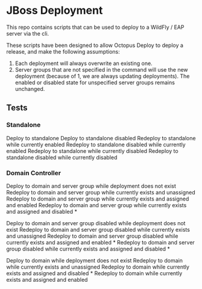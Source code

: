 # JBoss Deployment

This repo contains scripts that can be used to deploy to a WildFly / EAP server
via the cli.

These scripts have been designed to allow Octopus Deploy to deploy a release, and 
make the following assumptions:

1.  Each deployment will always overwrite an existing one.
2.  Server groups that are not specified in the command will use the new deployment (because of 1, we are always 
    updating deployments). The enabled or disabled state for unspecified server groups remains unchanged.

## Tests

### Standalone
Deploy to standalone
Deploy to standalone disabled
Redeploy to standalone while currently enabled
Redeploy to standalone disabled while currently enabled
Redeploy to standalone while currently disabled
Redeploy to standalone disabled while currently disabled

### Domain Controller
Deploy to domain and server group while deployment does not exist
Redeploy to domain and server group while currently exists and unassigned
Redeploy to domain and server group while currently exists and assigned and enabled
Redeploy to domain and server group while currently exists and assigned and disabled *

Deploy to domain and server group disabled while deployment does not exist
Redeploy to domain and server group disabled while currently exists and unassigned
Redeploy to domain and server group disabled while currently exists and assigned and enabled *
Redeploy to domain and server group disabled while currently exists and assigned and disabled *

Deploy to domain while deployment does not exist
Redeploy to domain while currently exists and unassigned
Redeploy to domain while currently exists and assigned and disabled *
Redeploy to domain while currently exists and assigned and enabled
